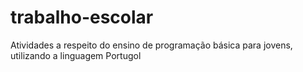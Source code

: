# trabalho-escolar
 Atividades a respeito do ensino de programação básica para jovens, utilizando a linguagem Portugol
